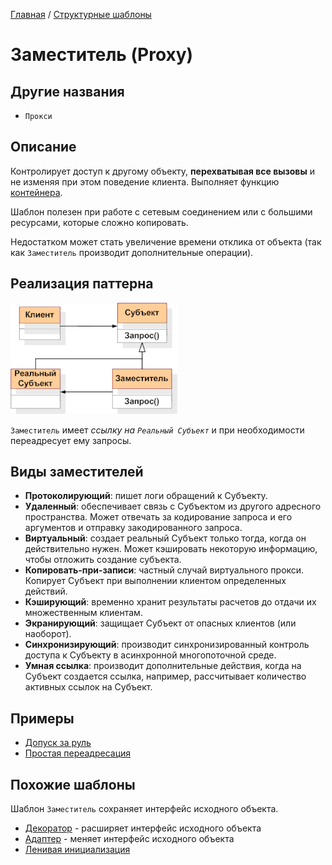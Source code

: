 [Главная](../..) / [Структурные шаблоны](..)

# Заместитель (Proxy)

## Другие названия

* `Прокси`

## Описание

Контролирует доступ к другому объекту, **перехватывая все вызовы** и не изменяя при этом поведение клиента. Выполняет функцию [контейнера](https://ru.wikipedia.org/wiki/%D0%9A%D0%BE%D0%BD%D1%82%D0%B5%D0%B9%D0%BD%D0%B5%D1%80_(%D0%BF%D1%80%D0%BE%D0%B3%D1%80%D0%B0%D0%BC%D0%BC%D0%B8%D1%80%D0%BE%D0%B2%D0%B0%D0%BD%D0%B8%D0%B5)).

Шаблон полезен при работе с сетевым соединением или с большими ресурсами, которые сложно копировать.

Недостатком может стать увеличение времени отклика от объекта (так как `Заместитель` производит дополнительные операции).


## Реализация паттерна

![Схема паттерна Заместитель](./scheme/scheme.gif)

`Заместитель` имеет *ссылку на `Реальный Субъект`* и при необходимости переадресует ему запросы.

## Виды заместителей

* **Протоколирующий**: пишет логи обращений к Субъекту.
* **Удаленный**: обеспечивает связь с Субъектом из другого адресного пространства. Может отвечать за кодирование запроса и его аргументов и отправку закодированного запроса.
* **Виртуальный**: создает реальный Субъект только тогда, когда он действительно нужен. Может кэшировать некоторую информацию, чтобы отложить создание субъекта.
* **Копировать-при-записи**: частный случай виртуального прокси. Копирует Субъект при выполнении клиентом определенных действий.
* **Кэширующий**: временно хранит результаты расчетов до отдачи их множественным клиентам.
* **Экранирующий**: защищает Субъект от опасных клиентов (или наоборот).
* **Синхронизирующий**: производит синхронизированный контроль доступа к Субъекту в асинхронной многопоточной среде.
* **Умная ссылка**: производит дополнительные действия, когда на Субъект создается ссылка, например, рассчитывает количество активных ссылок на Субъект.

## Примеры

* [Допуск за руль](./car)
* [Простая переадресация](./math)

## Похожие шаблоны

Шаблон `Заместитель` сохраняет интерфейс исходного объекта.

* [Декоратор](../decorator) - расширяет интерфейс исходного объекта
* [Адаптер](../adapter) - меняет интерфейс исходного объекта
* [Ленивая инициализация](../creational/lazyInitialization) 
